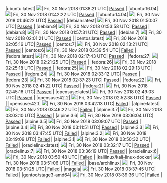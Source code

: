 |ubuntu:latest| ![](https://cdn.rawgit.com/Neilpang/acmetest/master/status/ubuntu-latest.svg?1543541901)| Fri, 30 Nov 2018 01:38:21 UTC| [Passed](https://github.com/Neilpang/acmetest/blob/master/logs/ubuntu-latest.out) |
|ubuntu:16.04| ![](https://cdn.rawgit.com/Neilpang/acmetest/master/status/ubuntu-16.04.svg?1543542142)| Fri, 30 Nov 2018 01:42:22 UTC| [Passed](https://github.com/Neilpang/acmetest/blob/master/logs/ubuntu-16.04.out) |
|ubuntu:14.04| ![](https://cdn.rawgit.com/Neilpang/acmetest/master/status/ubuntu-14.04.svg?1543542382)| Fri, 30 Nov 2018 01:46:22 UTC| [Passed](https://github.com/Neilpang/acmetest/blob/master/logs/ubuntu-14.04.out) |
|debian:latest| ![](https://cdn.rawgit.com/Neilpang/acmetest/master/status/debian-latest.svg?1543542607)| Fri, 30 Nov 2018 01:50:07 UTC| [Passed](https://github.com/Neilpang/acmetest/blob/master/logs/debian-latest.out) |
|debian:9| ![](https://cdn.rawgit.com/Neilpang/acmetest/master/status/debian-9.svg?1543542838)| Fri, 30 Nov 2018 01:53:58 UTC| [Passed](https://github.com/Neilpang/acmetest/blob/master/logs/debian-9.out) |
|debian:8| ![](https://cdn.rawgit.com/Neilpang/acmetest/master/status/debian-8.svg?1543543051)| Fri, 30 Nov 2018 01:57:31 UTC| [Passed](https://github.com/Neilpang/acmetest/blob/master/logs/debian-8.out) |
|debian:7| ![](https://cdn.rawgit.com/Neilpang/acmetest/master/status/debian-7.svg?1543543281)| Fri, 30 Nov 2018 02:01:21 UTC| [Passed](https://github.com/Neilpang/acmetest/blob/master/logs/debian-7.out) |
|centos:latest| ![](https://cdn.rawgit.com/Neilpang/acmetest/master/status/centos-latest.svg?1543543516)| Fri, 30 Nov 2018 02:05:16 UTC| [Passed](https://github.com/Neilpang/acmetest/blob/master/logs/centos-latest.out) |
|centos:7| ![](https://cdn.rawgit.com/Neilpang/acmetest/master/status/centos-7.svg?1543544001)| Fri, 30 Nov 2018 02:13:21 UTC| [Passed](https://github.com/Neilpang/acmetest/blob/master/logs/centos-7.out) |
|centos:6| ![](https://cdn.rawgit.com/Neilpang/acmetest/master/status/centos-6.svg?1543549194)| Fri, 30 Nov 2018 03:39:54 UTC| [Failed](https://github.com/Neilpang/acmetest/blob/master/logs/centos-6.out) |
|fedora:latest| ![](https://cdn.rawgit.com/Neilpang/acmetest/master/status/fedora-latest.svg?1543544263)| Fri, 30 Nov 2018 02:17:43 UTC| [Passed](https://github.com/Neilpang/acmetest/blob/master/logs/fedora-latest.out) |
|fedora:27| ![](https://cdn.rawgit.com/Neilpang/acmetest/master/status/fedora-27.svg?1543544485)| Fri, 30 Nov 2018 02:21:25 UTC| [Passed](https://github.com/Neilpang/acmetest/blob/master/logs/fedora-27.out) |
|fedora:26| ![](https://cdn.rawgit.com/Neilpang/acmetest/master/status/fedora-26.svg?1543544718)| Fri, 30 Nov 2018 02:25:18 UTC| [Passed](https://github.com/Neilpang/acmetest/blob/master/logs/fedora-26.out) |
|fedora:25| ![](https://cdn.rawgit.com/Neilpang/acmetest/master/status/fedora-25.svg?1543544953)| Fri, 30 Nov 2018 02:29:13 UTC| [Passed](https://github.com/Neilpang/acmetest/blob/master/logs/fedora-25.out) |
|fedora:24| ![](https://cdn.rawgit.com/Neilpang/acmetest/master/status/fedora-24.svg?1543545192)| Fri, 30 Nov 2018 02:33:12 UTC| [Passed](https://github.com/Neilpang/acmetest/blob/master/logs/fedora-24.out) |
|fedora:23| ![](https://cdn.rawgit.com/Neilpang/acmetest/master/status/fedora-23.svg?1543545443)| Fri, 30 Nov 2018 02:37:23 UTC| [Passed](https://github.com/Neilpang/acmetest/blob/master/logs/fedora-23.out) |
|fedora:22| ![](https://cdn.rawgit.com/Neilpang/acmetest/master/status/fedora-22.svg?1543545682)| Fri, 30 Nov 2018 02:41:22 UTC| [Passed](https://github.com/Neilpang/acmetest/blob/master/logs/fedora-22.out) |
|fedora:21| ![](https://cdn.rawgit.com/Neilpang/acmetest/master/status/fedora-21.svg?1543545916)| Fri, 30 Nov 2018 02:45:16 UTC| [Passed](https://github.com/Neilpang/acmetest/blob/master/logs/fedora-21.out) |
|opensuse:latest| ![](https://cdn.rawgit.com/Neilpang/acmetest/master/status/opensuse-latest.svg?1543546143)| Fri, 30 Nov 2018 02:49:03 UTC| [Passed](https://github.com/Neilpang/acmetest/blob/master/logs/opensuse-latest.out) |
|opensuse:42.2| ![](https://cdn.rawgit.com/Neilpang/acmetest/master/status/opensuse-42.2.svg?1543546358)| Fri, 30 Nov 2018 02:52:38 UTC| [Passed](https://github.com/Neilpang/acmetest/blob/master/logs/opensuse-42.2.out) |
|opensuse:42.1| ![](https://cdn.rawgit.com/Neilpang/acmetest/master/status/opensuse-42.1.svg?1543549333)| Fri, 30 Nov 2018 03:42:13 UTC| [Failed](https://github.com/Neilpang/acmetest/blob/master/logs/opensuse-42.1.out) |
|alpine:latest| ![](https://cdn.rawgit.com/Neilpang/acmetest/master/status/alpine-latest.svg?1543549582)| Fri, 30 Nov 2018 03:46:22 UTC| [Failed](https://github.com/Neilpang/acmetest/blob/master/logs/alpine-latest.out) |
|alpine:3.7| ![](https://cdn.rawgit.com/Neilpang/acmetest/master/status/alpine-3.7.svg?1543546990)| Fri, 30 Nov 2018 03:03:10 UTC| [Passed](https://github.com/Neilpang/acmetest/blob/master/logs/alpine-3.7.out) |
|alpine:3.6| ![](https://cdn.rawgit.com/Neilpang/acmetest/master/status/alpine-3.6.svg?1543547164)| Fri, 30 Nov 2018 03:06:04 UTC| [Passed](https://github.com/Neilpang/acmetest/blob/master/logs/alpine-3.6.out) |
|alpine:3.5| ![](https://cdn.rawgit.com/Neilpang/acmetest/master/status/alpine-3.5.svg?1543547347)| Fri, 30 Nov 2018 03:09:07 UTC| [Passed](https://github.com/Neilpang/acmetest/blob/master/logs/alpine-3.5.out) |
|alpine:3.4| ![](https://cdn.rawgit.com/Neilpang/acmetest/master/status/alpine-3.4.svg?1543547511)| Fri, 30 Nov 2018 03:11:51 UTC| [Passed](https://github.com/Neilpang/acmetest/blob/master/logs/alpine-3.4.out) |
|alpine:3.3| ![](https://cdn.rawgit.com/Neilpang/acmetest/master/status/alpine-3.3.svg?1543549665)| Fri, 30 Nov 2018 03:47:45 UTC| [Failed](https://github.com/Neilpang/acmetest/blob/master/logs/alpine-3.3.out) |
|alpine:3.2| ![](https://cdn.rawgit.com/Neilpang/acmetest/master/status/alpine-3.2.svg?1543549749)| Fri, 30 Nov 2018 03:49:09 UTC| [Failed](https://github.com/Neilpang/acmetest/blob/master/logs/alpine-3.2.out) |
|alpine:3.1| ![](https://cdn.rawgit.com/Neilpang/acmetest/master/status/alpine-3.1.svg?1543549832)| Fri, 30 Nov 2018 03:50:32 UTC| [Failed](https://github.com/Neilpang/acmetest/blob/master/logs/alpine-3.1.out) |
|oraclelinux:latest| ![](https://cdn.rawgit.com/Neilpang/acmetest/master/status/oraclelinux-latest.svg?1543548737)| Fri, 30 Nov 2018 03:32:17 UTC| [Passed](https://github.com/Neilpang/acmetest/blob/master/logs/oraclelinux-latest.out) |
|oraclelinux:7| ![](https://cdn.rawgit.com/Neilpang/acmetest/master/status/oraclelinux-7.svg?1543548979)| Fri, 30 Nov 2018 03:36:19 UTC| [Passed](https://github.com/Neilpang/acmetest/blob/master/logs/oraclelinux-7.out) |
|oraclelinux:6| ![](https://cdn.rawgit.com/Neilpang/acmetest/master/status/oraclelinux-6.svg?1543549848)| Fri, 30 Nov 2018 03:50:48 UTC| [Failed](https://github.com/Neilpang/acmetest/blob/master/logs/oraclelinux-6.out) |
|kalilinux/kali-linux-docker| ![](https://cdn.rawgit.com/Neilpang/acmetest/master/status/kalilinux-kali-linux-docker.svg?1543549866)| Fri, 30 Nov 2018 03:51:06 UTC| [Failed](https://github.com/Neilpang/acmetest/blob/master/logs/kalilinux-kali-linux-docker.out) |
|base/archlinux| ![](https://cdn.rawgit.com/Neilpang/acmetest/master/status/base-archlinux.svg?1543549885)| Fri, 30 Nov 2018 03:51:25 UTC| [Failed](https://github.com/Neilpang/acmetest/blob/master/logs/base-archlinux.out) |
|mageia| ![](https://cdn.rawgit.com/Neilpang/acmetest/master/status/mageia.svg?1543549065)| Fri, 30 Nov 2018 03:37:45 UTC| [Failed](https://github.com/Neilpang/acmetest/blob/master/logs/mageia.out) |
|gentoo/stage3-amd64| ![](https://cdn.rawgit.com/Neilpang/acmetest/master/status/gentoo-stage3-amd64.svg?1543549176)| Fri, 30 Nov 2018 03:39:36 UTC| [Failed](https://github.com/Neilpang/acmetest/blob/master/logs/gentoo-stage3-amd64.out) |
